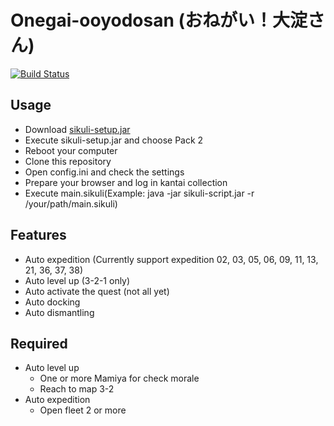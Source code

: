 Onegai-ooyodosan (おねがい！大淀さん)
=====================================
[![Build Status](https://travis-ci.org/tantinevincent/Onegai-ooyodosan.svg?branch=master)](https://travis-ci.org/tantinevincent/Onegai-ooyodosan)

Usage
-----------
- Download [sikuli-setup.jar] 
- Execute sikuli-setup.jar and choose Pack 2
- Reboot your computer
- Clone this repository
- Open config.ini and check the settings
- Prepare your browser and log in kantai collection
- Execute main.sikuli(Example: java -jar sikuli-script.jar -r /your/path/main.sikuli)

Features
-------------
  - Auto expedition (Currently support expedition 02, 03, 05, 06, 09, 11, 13, 21, 36, 37, 38)
  - Auto level up (3-2-1 only)
  - Auto activate the quest (not all yet)
  - Auto docking
  - Auto dismantling
  
Required
-------------
- Auto level up
  - One or more Mamiya for check morale
  - Reach to map 3-2
- Auto expedition
  - Open fleet 2 or more

[sikuli-setup.jar]:https://launchpad.net/sikuli/+download